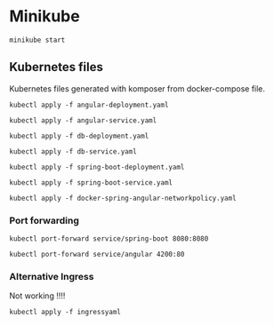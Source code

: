 # Minikube
`minikube start`

## Kubernetes files
Kubernetes files generated with komposer from docker-compose file.

`kubectl apply -f angular-deployment.yaml`

`kubectl apply -f angular-service.yaml`

`kubectl apply -f db-deployment.yaml`

`kubectl apply -f db-service.yaml`

`kubectl apply -f spring-boot-deployment.yaml`

`kubectl apply -f spring-boot-service.yaml`

`kubectl apply -f docker-spring-angular-networkpolicy.yaml`

### Port forwarding
`kubectl port-forward service/spring-boot 8080:8080`

`kubectl port-forward service/angular 4200:80`

### Alternative Ingress
Not working !!!!

`kubectl apply -f ingressyaml`
